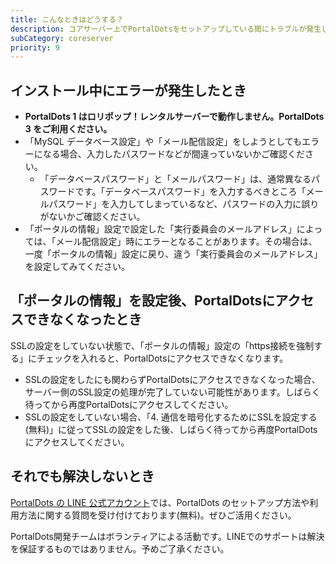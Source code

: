 ```yaml
---
title: こんなときはどうする？
description: コアサーバー上でPortalDotsをセットアップしている間にトラブルが発生した場合、以下をご確認ください。
subCategory: coreserver
priority: 9
---
```


## インストール中にエラーが発生したとき

- **PortalDots 1 はロリポップ！レンタルサーバーで動作しません。PortalDots 3 をご利用ください。**
- 「MySQL データベース設定」や「メール配信設定」をしようとしてもエラーになる場合、入力したパスワードなどが間違っていないかご確認ください。
    - 「データベースパスワード」と「メールパスワード」は、通常異なるパスワードです。「データベースパスワード」を入力するべきところ「メールパスワード」を入力してしまっているなど、パスワードの入力に誤りがないかご確認ください。
- 「ポータルの情報」設定で設定した「実行委員会のメールアドレス」によっては、「メール配信設定」時にエラーとなることがあります。その場合は、一度「ポータルの情報」設定に戻り、違う「実行委員会のメールアドレス」を設定してみてください。

## 「ポータルの情報」を設定後、PortalDotsにアクセスできなくなったとき

SSLの設定をしていない状態で、「ポータルの情報」設定の「https接続を強制する」にチェックを入れると、PortalDotsにアクセスできなくなります。

- SSLの設定をしたにも関わらずPortalDotsにアクセスできなくなった場合、サーバー側のSSL設定の処理が完了していない可能性があります。しばらく待ってから再度PortalDotsにアクセスしてください。
- SSLの設定をしていない場合、「4. 通信を暗号化するためにSSLを設定する(無料)」に従ってSSLの設定をした後、しばらく待ってから再度PortalDotsにアクセスしてください。

## それでも解決しないとき

[PortalDots の LINE 公式アカウント](https://lin.ee/aeee9s9)では、PortalDots
のセットアップ方法や利用方法に関する質問を受け付けております(無料)。ぜひご活用ください。

<docs-alert type="warning">
  PortalDots開発チームはボランティアによる活動です。LINEでのサポートは解決を保証するものではありません。予めご了承ください。
</docs-alert>
